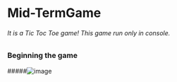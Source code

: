 # Mid-TermGame
###### It is a Tic Toc Toe game! This game run only in console. 

### Beginning the game
#####![image](https://user-images.githubusercontent.com/74015673/111794117-17ef0100-88f0-11eb-8aba-2c420475df03.png)
